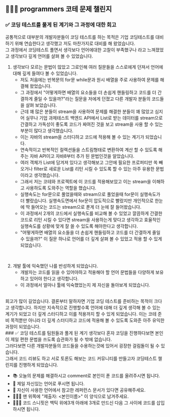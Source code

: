 ## 🧑🏻‍💻 programmers 코테 문제 챌린지

### ✅ 코딩 테스트를 풀게 된 계기와 그 과정에 대한 회고
공통적으로 대부분의 개발자분들이 코딩 테스트를 하는 목적은 기업 코딩테스트를 대비하기 위해 연습한다고 생각했고 저도 마찬가지로 대비를 해 왔었습니다.<br>
그 과정에서 코딩테스트 풀면서 생각보다 언어에대한 고찰이 부족했구나 라고 느껴졌었고 생각보다 깊게 언어를 살펴 볼 수 있었습니다.

 1. 생각보다 모르는 문법이 많았고 그로인해 여러 질문들을 스스로에게 던져서 언어에 대해 깊게 들여다 볼 수 있었습니다.
     - 저도 처음에는 반복문의 for문 while문과 원시 배열을 주로 사용하여 문제를 해결해 왔었습니다.
     - 그 과정에서 "어떻게하면 배열의 요소들을 더 손쉽게 핸들링하고 코드를 더 간결하게 줄일 수 있을까?"라는 질문을 저에게 던졌고 다른 개발자 분들의 코드들을 살펴 보았습니다.
     - 근데 꽤 많은 분들이 stream을 사용하여 문제를 해결한 분들이 꽤 많았고 심지어 실무나 기업 과제테스트 백엔드 API에서 List로 받는 데이터를 stream으로 간결하고 가독성이 좋도록 코드가 짜여진 것을 보고 stream을 사용 할 수 있는 부분이 많다고 생각했습니다.
     - 이는 자바의 stream을 스터디하고 코드에 적용해 볼 수 있는 계기가 되었습니다.
     - 연속적이고 반복적인 컬렉션들을 스트림형태로 변환하여 계산 할 수 있도록 해주는 자바 API이고 자바8부터 추가 된 문법인것을 알았습니다.
     - 여러 객체가 List에 담겨져 있다고 생각해보고 그안에 필요한 프로퍼티만 쏙 빼오거나 filter로 새로운 List를 리턴 시킬 수 있도록 할 수 있는 아주 유용한 문법이라고 생각했습니다.
     - 그래서 저는 코테와 프로젝트에 이 코드를 적용해보았고 이는 stream을 이해하고 사용하도록 도와주는 역할을 했습니다.
     - 실행속도는 for문으로 풀었을때와 stream으로 풀었을때 for문이 실행속도가 더 빨랐습니다. 실행속도면에서 for문이 압도적으로 빨랐지만 개인적으로 한눈에 딱 들어오는 코드는 stream으로 푼게 더 눈에 잘 들어왔습니다.
     - 이 과정에서 2개의 코드에서 실행속도를 비교해 볼 수 있었고 깔끔하게 간결한 코드로 리턴 시킬 수 있다면 stream을 사용하는게 맞다고 생각하고 효율적인 실행속도를  상황에 맞게 잘 쓸 수 있도록 해야한다고 생각합니다.
     - "어떻게하면 배열의 요소들을 더 손쉽게 핸들링하고 코드를 더 간결하게 줄일 수 있을까?" 이 질문 하나로 언어를 더 깊게 살펴 볼 수 있었고 적용 할 수 있게되었습니다.
<br>

   2. 개발 툴에 익숙했던 나를 반성하게 되었습니다.
      - 개발자는 코드를 읽을 수 있어야하고 적용해야 할 언어 문법들을 다양하게 보유하고 있어야 한다고 생각합니다.
      - 이 과정에서 얼마나 툴에 익숙했었는지 제 자신을 돌아보게 되었습니다.
<br>
   회고가 많이 길었습니다. 결론부터 말하자면 기업 코딩 테스트를 준비하는 목적이 크다고 생각합니다.
하지만 지속적으로 진행할수록 언어에 대해 더 깊게 생각해 볼 수 있는 계기가 되었고 더 깊게 스터디하고 이를 적용까지 할 수 있게 되었습니다.
이는 코테 준비 목적뿐만 아니라 더 깊게 스터디하고 코드에 적용해 볼 수 있도록 도와준 아주 유익한 과정이 되었습니다.

<br>
### ✅ 코딩 테스트를 팀원들과 풀게 된 계기
생각보다 혼자 코딩을 진행하다보면 본인이 제일 편한 문법을 쓰도록 습관화가 될 수 밖에 없습니다.<br>
   그러다보면 다른 개발자분들의 코드들을 수용하는것에 있어서 굉장한 걸림돌이 될 수 있습니다.<br>
   그래서 코드 리뷰도 하고 서로 토론도 해보는 코드 커뮤니티를 만들고자 코딩테스트 챌린지를 진행하게 되었습니다.

- 📚 오늘의 문제를 해결하시고 comment로 본인이 푼 코드를 올려주시면 됩니다.
- 🚀 제일 자신있는 언어로 푸시면 됩니다.
- 📑 자신이 사용한 언어에서 참고한 레퍼런스 문서가 있다면 공유해주세요.
- 🧑🏻‍💻 맨 위쪽에 "제출자: <본인이름>" 이 양식으로 남겨주세요.
- 🧑🏻‍💻 코드 스니핏은 백틱 위에3개 아래에 3개로 만드신 다음 그 사이에 코드를 삽입하시면 됩니다.
